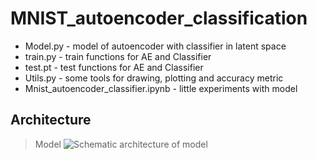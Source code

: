 # MNIST_autoencoder_classification
- Model.py - model of autoencoder with classifier in latent space
- train.py - train functions for AE and Classifier
- test.pt - test functions for AE and Classifier
- Utils.py - some tools for drawing, plotting and accuracy metric
- Mnist_autoencoder_classifier.ipynb - little experiments with model

## Architecture
> Model
![Schematic architecture of model](https://user-images.githubusercontent.com/73796582/145101931-5f745eab-aa97-4a0d-818a-49e7e75dc46f.png)
